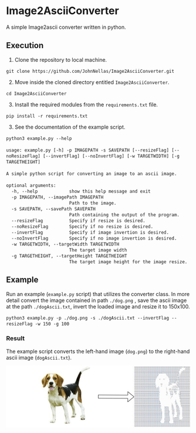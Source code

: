 # Image2AsciiConverter
A simple Image2ascii converter written in python.

## Execution

1. Clone the repository to local machine.
```
git clone https://github.com/JohnNellas/Image2AsciiConverter.git
```

2. Move inside the cloned directory entitled ```Image2AsciiConverter```.
```
cd Image2AsciiConverter
```

3. Install the required modules from the ```requirements.txt``` file.
```
pip install -r requirements.txt
```

3. See the documentation of the example script.
```
python3 example.py --help

usage: example.py [-h] -p IMAGEPATH -s SAVEPATH [--resizeFlag] [--noResizeFlag] [--invertFlag] [--noInvertFlag] [-w TARGETWIDTH] [-g TARGETHEIGHT]

A simple python script for converting an image to an ascii image.

optional arguments:
  -h, --help            show this help message and exit
  -p IMAGEPATH, --imagePath IMAGEPATH
                        Path to the image.
  -s SAVEPATH, --savePath SAVEPATH
                        Path containing the output of the program.
  --resizeFlag          Specify if resize is desired.
  --noResizeFlag        Specify if no resize is desired.
  --invertFlag          Specify if image invertion is desired.
  --noInvertFlag        Specify if no image invertion is desired.
  -w TARGETWIDTH, --targetWidth TARGETWIDTH
                        The target image width
  -g TARGETHEIGHT, --targetHeight TARGETHEIGHT
                        The target image height for the image resize.
```

## Example
Run an example (```example.py``` script) that utilizes the converter class. In more detail convert the image contained in path ```./dog.png``` , save the ascii image at the path ```./dogAscii.txt```, invert the loaded image and resize it to 150x100.
```
python3 example.py -p ./dog.png -s ./dogAscii.txt --invertFlag --resizeFlag -w 150 -g 100
```

### Result
The example script converts the left-hand image (```dog.png```) to the right-hand ascii image (```dogAscii.txt```).

![](readmeImages/result.jpg)



